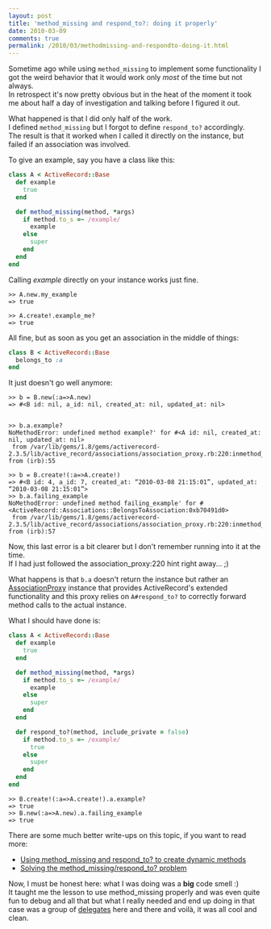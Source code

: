 ```yaml
---
layout: post
title: 'method_missing and respond_to?: doing it properly'
date: 2010-03-09
comments: true
permalink: /2010/03/methodmissing-and-respondto-doing-it.html
---
```


Sometime ago while using `method_missing` to implement some functionality I got the weird behavior that it would work only
*most* of the time but not always.  
In retrospect it's now pretty obvious but in the heat of the moment it took me about half a day of investigation and talking
before I figured it out.

What happened is that I did only half of the work.  
I defined `method_missing` but I forgot to define `respond_to?` accordingly.  
The result is that it worked when I called it directly on the instance, but failed if an association was involved.

To give an example, say you have a class like this:

``` ruby
class A < ActiveRecord::Base
  def example
    true
  end

  def method_missing(method, *args)
    if method.to_s =~ /example/
      example
    else
      super
    end
  end
end
```

Calling *example* directly on your instance works just fine.

``` irb
>> A.new.my_example
=> true

>> A.create!.example_me?
=> true
```

All fine, but as soon as you get an association in the middle of things:

``` ruby
class B < ActiveRecord::Base
  belongs_to :a
end
```

It just doesn't go well anymore:

``` irb
>> b = B.new(:a=>A.new)
=> #<B id: nil, a_id: nil, created_at: nil, updated_at: nil>


>> b.a.example?
NoMethodError: undefined method example?' for #<A id: nil, created_at: nil, updated_at: nil>
 from /var/lib/gems/1.8/gems/activerecord-2.3.5/lib/active_record/associations/association_proxy.rb:220:inmethod_missing’
from (irb):55

>> b = B.create!(:a=>A.create!)
=> #<B id: 4, a_id: 7, created_at: “2010-03-08 21:15:01”, updated_at: “2010-03-08 21:15:01”>
>> b.a.failing_example
NoMethodError: undefined method failing_example' for #<ActiveRecord::Associations::BelongsToAssociation:0xb70491d0>
 from /var/lib/gems/1.8/gems/activerecord-2.3.5/lib/active_record/associations/association_proxy.rb:220:inmethod_missing’
from (irb):57
```

Now, this last error is a bit clearer but I don't remember running into it at the time.  
If I had just followed the association_proxy:220 hint right away... ;)

What happens is that `b.a` doesn't return the instance but rather an [AssociationProxy](http://apidock.com/rails/ActiveRecord/Associations/AssociationProxy) instance that provides ActiveRecord's
extended functionality and this proxy relies on `A#respond_to?` to correctly forward method calls to the actual instance.

What I should have done is:<br>

``` ruby
class A < ActiveRecord::Base
  def example
    true
  end

  def method_missing(method, *args)
    if method.to_s =~ /example/
      example
    else
      super
    end
  end

  def respond_to?(method, include_private = false)
    if method.to_s =~ /example/
      true
    else
      super
    end
  end
end
```

``` irb
>> B.create!(:a=>A.create!).a.example?
=> true
>> B.new(:a=>A.new).a.failing_example
=> true
```

There are some much better write-ups on this topic, if you want to read more:

- [Using method_missing and respond_to? to create dynamic methods](http://technicalpickles.com/posts/using-method_missing-and-respond_to-to-create-dynamic-methods/)
- [Solving the method_missing/respond_to? problem](http://coderrr.wordpress.com/2008/07/11/solving-the-method_missing-respond_to-problem/)

Now, I must be honest here: what I was doing was a **big** code smell :)  
It taught me the lesson to use method_missing properly and was even quite fun to debug and all that but what I really needed and
end up doing in that case was a group of [delegates](http://apidock.com/rails/Module/delegate) here and there and voilà, it was all cool and clean.
